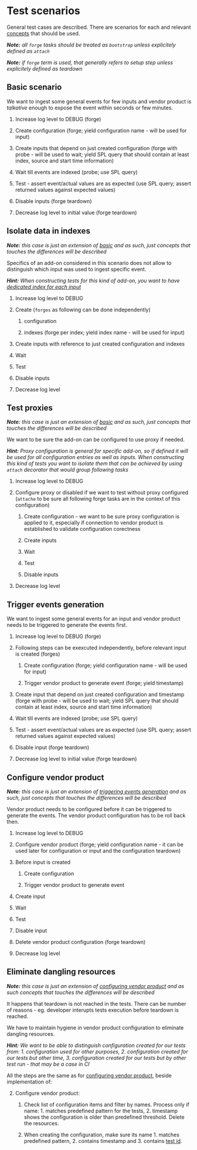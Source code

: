 # Test scenarios

General test cases are described. There are scenarios for each and relevant [concepts](./design_principles.md#design-principles) that should be used.

***Note:** all `forge` tasks should be treated as `bootstrap` unless explicitely defined as `attach`*

***Note:** if `forge` term is used, that generally refers to setup step unless explicitely defined as teardown*


## Basic scenario

We want to ingest some general events for few inputs and vendor product is *talkative* enough to expose the event within seconds or few minutes.

1. Increase log level to DEBUG (forge)

2. Create configuration (forge; yield configuration name - will be used for input)

3. Create inputs that depend on just created configuration (forge with probe - will be used to wait; yield SPL query that should contain at least index, source and start time information)

4. Wait till events are indexed (probe; use SPL query)

5. Test - assert event/actual values are as expected (use SPL query; assert returned values against expected values)

6. Disable inputs (forge teardown)

7. Decrease log level to initial value (forge teardown)

## Isolate data in indexes

***Note:** this case is just an extension of [basic](#basic) and as such, just concepts that touches the differences will be described*

Specifics of an add-on considered in this scenario does not allow to distinguish which input was used to ingest specific event.

***Hint:** When constructing tests for this kind of add-on, you want to have [dedicated index for each input](./design_principles.md/#data-isolation)*

1. Increase log level to DEBUG

2. Create (`forges` as following can be done independently)

    1. configuration

    2. indexes (forge per index; yield index name - will be used for input)

3. Create inputs with reference to just created configuration and indexes

4. Wait

5. Test

6. Disable inputs

7. Decrease log level

## Test proxies

***Note:** this case is just an extension of [basic](#basic) and as such, just concepts that touches the differences will be described*

We want to be sure the add-on can be configured to use proxy if needed.

***Hint:** Proxy configuration is general for specific add-on, so if defined it will be used for all configuration entries as well as inputs.
When constructing this kind of tests you want to isolate them that can be achieved by using `attach` decorator that would group following tasks*

1. Increase log level to DEBUG 

2. Configure proxy or disabled if we want to test without proxy configured (`attache` to be sure all following forge tasks are in the context of this configuration)

    1. Create configuration - we want to be sure proxy configuration is applied to it, especially if connection to vendor product is established to validate configuration corectness

    2. Create inputs

    3. Wait

    4. Test

    5. Disable inputs

3. Decrease log level

## Trigger events generation

We want to ingest some general events for an input and vendor product needs to be triggered to generate the events first.

1. Increase log level to DEBUG (forge)

2. Following steps can be exexcuted independently, before relevant input is created (forges)

    1. Create configuration (forge; yield configuration name - will be used for input)

    2. Trigger vendor product to generate event (forge; yield timestamp)

3. Create input that depend on just created configuration and timestamp (forge with probe - will be used to wait; yield SPL query that should contain at least index, source and start time information)

4. Wait till events are indexed (probe; use SPL query)

5. Test - assert event/actual values are as expected (use SPL query; assert returned values against expected values)

6. Disable input (forge teardown)

7. Decrease log level to initial value (forge teardown)

## Configure vendor product

***Note:** this case is just an extension of [triggering events generation](#trigger-events-generation) and as such, just concepts that touches the differences will be described*

Vendor product needs to be configured before it can be triggered to generate the events. The vendor product configuration has to be roll back then.

1. Increase log level to DEBUG

2. Configure vendor product (forge; yield configuration name - it can be used later for configuration or input and the configuration teardown)

2. Before input is created

    1. Create configuration

    2. Trigger vendor product to generate event

3. Create input

4. Wait

5. Test

6. Disable input

7. Delete vendor product configuration (forge teardown)

8. Decrease log level

## Eliminate dangling resources

***Note:** this case is just an extension of [configuring vendor product](#configure-vendor-product) and as such concepts that touches the differences will be described*

It happens that teardown is not reached in the tests. There can be number of reasons - eg. developer interupts tests execution before teardown is reached.

We have to maintain hygiene in vendor product configuration to eliminate dangling resources.

***Hint:** We want to be able to distinguish configuration created for our tests from: 1. configuration used for other purposes, 2. configuration created for our tests but other time, 3. configuration created for our tests but by other test run - that may be a case in CI*

All the steps are the same as for [configuring vendor product](#configure-vendor-product), beside implementation of:

2. Configure vendor product:

    1. Check list of configuration items and filter by names. Process only if name: 1. matches predefined pattern for the tests, 2. timestamp shows the configuration is older than predefined threshold. Delete the resources.

    2. When creating the configuration, make sure its name 1. matches predefined pattern, 2. contains timestamp and 3. contains [test id](./design_principles.md/#data-isolation).